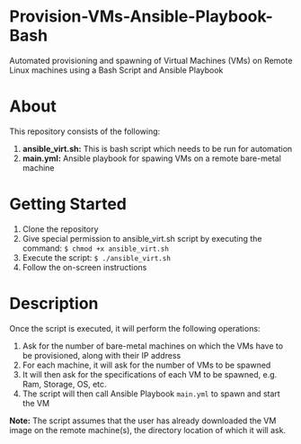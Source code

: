# Provision-VMs-Ansible-Playbook-Bash
Automated provisioning and spawning of Virtual Machines (VMs) on Remote Linux machines using a Bash Script and Ansible Playbook

# About
This repository consists of the following:
1. __ansible_virt.sh:__ This is bash script which needs to be run for automation
2. __main.yml:__ Ansible playbook for spawing VMs on a remote bare-metal machine

# Getting Started
1. Clone the repository
2. Give special permission to ansible_virt.sh script by executing the command: <code>$ chmod +x ansible_virt.sh</code>
3. Execute the script: <code>$ ./ansible_virt.sh</code>
4. Follow the on-screen instructions

# Description
Once the script is executed, it will perform the following operations:
1. Ask for the number of bare-metal machines on which the VMs have to be provisioned, along with their IP address
2. For each machine, it will ask for the number of VMs to be spawned 
3. It will then ask for the specifications of each VM to be spawned, e.g. Ram, Storage, OS, etc.
4. The script will then call Ansible Playbook <code>main.yml</code> to spawn and start the VM

__Note:__ The script assumes that the user has already downloaded the VM image on the remote machine(s), the directory location of which it will ask.
